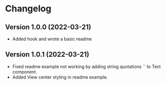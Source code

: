 # Changelog

## Version 1.0.0 (2022-03-21)

- Added hook and wrote a basic readme

## Version 1.0.1 (2022-03-21)

- Fixed readme example not working by adding string quotations `` to Text component.
- Added View center styling in readme example.
